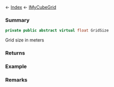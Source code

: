 ← [Index](Api-Index) ← [IMyCubeGrid](VRage.Game.ModAPI.Ingame.IMyCubeGrid)

### Summary

```csharp
private public abstract virtual float GridSize
```

Grid size in meters

### Returns

### Example

### Remarks

